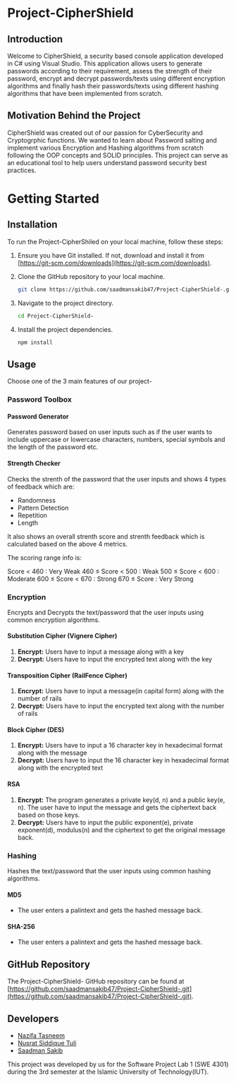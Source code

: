 # Project-CipherShield

## Introduction

Welcome to CipherShield, a security based console application developed in C# using Visual Studio. This application allows users to generate passwords according to their requirement, assess the strength of their password, encrypt and decrypt passwords/texts using different encryption algorithms and finally hash their passwords/texts using different hashing algorithms that have been implemented from scratch.

## Motivation Behind the Project

CipherShield was created out of our passion for CyberSecurity and Cryptogrphic functions. We wanted to learn about Password salting and implement various Encryption and Hashing algorithms from scratch following the OOP concepts and SOLID principles. This project can serve as an educational tool to help users understand password security best practices.

# Getting Started

## Installation

To run the Project-CipherShiled on your local machine, follow these steps:

1. Ensure you have Git installed. If not, download and install it from [https://git-scm.com/downloads](https://git-scm.com/downloads).

2. Clone the GitHub repository to your local machine.

    ```bash
    git clone https://github.com/saadmansakib47/Project-CipherShield-.git
    ```

3. Navigate to the project directory.

    ```bash
    cd Project-CipherShield-
    ```

4. Install the project dependencies.

    ```bash
    npm install
    ```

## Usage

Choose one of the 3 main features of our project-

### Password Toolbox

#### Password Generator

Generates password based on user inputs such as if the user wants to include uppercase or lowercase characters, numbers, special symbols and the length of the password etc.

#### Strength Checker

Checks the strenth of the password that the user inputs and shows 4 types of feedback which are:

- Randomness
- Pattern Detection
- Repetition
- Length

It also shows an overall strenth score and strenth feedback which is calculated based on the above 4 metrics.

The scoring range info is:

Score < 460 : Very Weak
460 ≤ Score < 500 : Weak
500 ≤ Score < 600 : Moderate
600 ≤ Score < 670 : Strong
670 ≤ Score  : Very Strong

### Encryption

Encrypts and Decrypts the text/password that the user inputs using common encryption algorithms.

#### Substitution Cipher (Vignere Cipher)

1. **Encrypt:** Users have to input a message along with a key
2. **Decrypt:** Users have to input the encrypted text along with the key

#### Transposition Cipher (RailFence Cipher)

1. **Encrypt:** Users have to input a message(in capital form) along with the number of rails
2. **Decrypt:** Users have to input the encrypted text along with the number of rails

#### Block Cipher (DES)

1. **Encrypt:** Users have to input a 16 character key in hexadecimal format along with the message
2. **Decrypt:** Users have to input the 16 character key in hexadecimal format along with the encrypted text

#### RSA

1. **Encrypt:** The program generates a private key(d, n) and a public key(e, n). The user have to input the message and gets the ciphertext back based on those keys.
2. **Decrypt:** Users have to input the public exponent(e), private exponent(d), modulus(n) and the ciphertext to get the original message back.

### Hashing

Hashes the text/password that the user inputs using common hashing algorithms.

#### MD5
- The user enters a palintext and gets the hashed message back.

#### SHA-256
- The user enters a palintext and gets the hashed message back.

## GitHub Repository

The Project-CipherShield- GitHub repository can be found at [https://github.com/saadmansakib47/Project-CipherShield-.git](https://github.com/saadmansakib47/Project-CipherShield-.git).

## Developers

- [Nazifa Tasneem](https://github.com/nazifatasneem13)
- [Nusrat Siddique Tuli](https://github.com/ns-tuli)
- [Saadman Sakib](https://github.com/saadmansakib47)

This project was developed by us for the Software Project Lab 1 (SWE 4301) during the 3rd semester at the Islamic University of Technology(IUT).
